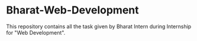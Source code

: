# Bharat-Web-Development
This repository contains all the task given by Bharat Intern during Internship for "Web Development".
